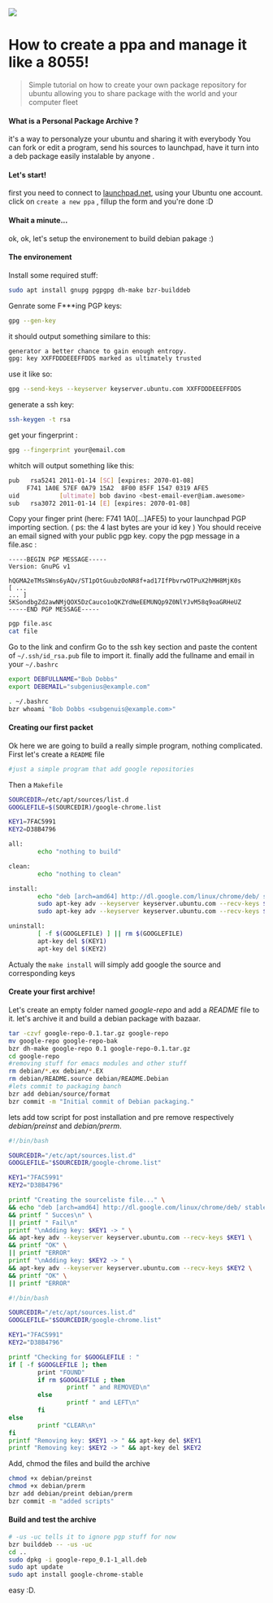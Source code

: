 ![](images/diverse/package.svg)

# How to create a ppa and manage it like a 8055!

> Simple tutorial on how to create your own package repository for ubuntu
> allowing you to share package with the world and your computer fleet

#### What is a Personal Package Archive ?

it's a way to personalyze your ubuntu and sharing it with everybody
You can fork or edit a program, send his sources to launchpad, have it turn into a deb package easily instalable by anyone .

#### Let's start!

first you need to connect to [launchpad.net](http://launchpad.net), using your Ubuntu one account.
click on `create a new ppa` , fillup the form and you're done :D

#### Whait a minute...

ok, ok, let's setup the environement to build debian pakage :)

#### The environement

Install some required stuff:

```bash
sudo apt install gnupg pgpgpg dh-make bzr-builddeb
```

Genrate some F\*\*\*ing PGP keys:

```bash
gpg --gen-key
```

it should output something similare to this:

```bash
generator a better chance to gain enough entropy.
gpg: key XXFFDDDEEEFFDDS marked as ultimately trusted
```

use it like so:

```bash
gpg --send-keys --keyserver keyserver.ubuntu.com XXFFDDDEEEFFDDS
```

generate a ssh key:

```bash
ssh-keygen -t rsa
```

get your fingerprint :

```bash
gpg --fingerprint your@email.com
```

whitch will output something like this:

```bash
pub   rsa5241 2011-01-14 [SC] [expires: 2070-01-08]
     F741 1A0E 57EF 0A79 15A2  8F00 85FF 1547 0319 AFE5
uid           [ultimate] bob davino <best-email-ever@iam.awesome>
sub   rsa3072 2011-01-14 [E] [expires: 2070-01-08]
```

Copy your finger print (here: F741 1A0[...]AFE5) to your launchpad PGP importing section. ( ps: the 4 last bytes are your id key )
You should receive an email signed with your public pgp key.
copy the pgp message in a file.asc :

```
-----BEGIN PGP MESSAGE-----
Version: GnuPG v1

hQGMA2eTMsSWns6yAQv/ST1pOtGuubzOoNR8f+ad17IfPbvrwOTPuX2hMH8MjK0s
[ ...
... ]
5KSondbgZd2awNMjQOX5DzCauco1oQKZYdNeEEMUNQp9Z0NlYJvM58q9oaGRHeUZ
-----END PGP MESSAGE-----
```

```bash
pgp file.asc
cat file
```

Go to the link and confirm
Go to the ssh key section and paste the content of `~/.ssh/id_rsa.pub` file to import it.
finally add the fullname and email in your `~/.bashrc`

```bash
export DEBFULLNAME="Bob Dobbs"
export DEBEMAIL="subgenius@example.com"
```

```bash
. ~/.bashrc
bzr whoami "Bob Dobbs <subgenuis@example.com>"
```

#### Creating our first packet

Ok here we are going to build a really simple program, nothing complicated.
First let's create a `README` file

```bash
#just a simple program that add google repositories
```

Then a `Makefile`

```bash
SOURCEDIR=/etc/apt/sources/list.d
GOOGLEFILE=$(SOURCEDIR)/google-chrome.list

KEY1=7FAC5991
KEY2=D38B4796

all:
        echo "nothing to build"

clean:
        echo "nothing to clean"

install:
        echo "deb [arch=amd64] http://dl.google.com/linux/chrome/deb/ stable main" > $(GOOGLEFILE)
        sudo apt-key adv --keyserver keyserver.ubuntu.com --recv-keys $(KEY1)
        sudo apt-key adv --keyserver keyserver.ubuntu.com --recv-keys $(KEY2)

uninstall:
        [ -f $(GOOGLEFILE) ] || rm $(GOOGLEFILE)
        apt-key del $(KEY1)
        apt-key del $(KEY2)
```

Actualy the `make install` will simply add google the source and corresponding keys

#### Create your first archive!

Let's create an empty folder named _google-repo_ and add a _README_ file to it.
let's archive it and build a debian package with bazaar.

```bash
tar -czvf google-repo-0.1.tar.gz google-repo
mv google-repo google-repo-bak
bzr dh-make google-repo 0.1 google-repo-0.1.tar.gz
cd google-repo
#removing stuff for emacs modules and other stuff
rm debian/*.ex debian/*.EX
rm debian/README.source debian/README.Debian
#lets commit to packaging banch
bzr add debian/source/format
bzr commit -m "Initial commit of Debian packaging."
```

lets add tow script for post installation and pre remove respectively _debian/preinst_ and _debian/prerm_.

```bash
#!/bin/bash

SOURCEDIR="/etc/apt/sources.list.d"
GOOGLEFILE="$SOURCEDIR/google-chrome.list"

KEY1="7FAC5991"
KEY2="D38B4796"

printf "Creating the sourceliste file..." \
&& echo "deb [arch=amd64] http://dl.google.com/linux/chrome/deb/ stable main" > $GOOGLEFILE \
&& printf " Succes\n" \
|| printf " Fail\n"
printf "\nAdding key: $KEY1 -> " \
&& apt-key adv --keyserver keyserver.ubuntu.com --recv-keys $KEY1 \
&& printf "OK" \
|| printf "ERROR"
printf "\nAdding key: $KEY2 -> " \
&& apt-key adv --keyserver keyserver.ubuntu.com --recv-keys $KEY2 \
&& printf "OK" \
|| printf "ERROR"
```

```bash
#!/bin/bash

SOURCEDIR="/etc/apt/sources.list.d"
GOOGLEFILE="$SOURCEDIR/google-chrome.list"

KEY1="7FAC5991"
KEY2="D38B4796"

printf "Checking for $GOOGLEFILE : "
if [ -f $GOOGLEFILE ]; then
        print "FOUND"
        if rm $GOOGLEFILE ; then
                printf " and REMOVED\n"
        else
                printf " and LEFT\n"
        fi
else
        printf "CLEAR\n"
fi
printf "Removing key: $KEY1 -> " && apt-key del $KEY1
printf "Removing key: $KEY2 -> " && apt-key del $KEY2
```

Add, chmod the files and build the archive

```bash
chmod +x debian/preinst
chmod +x debian/prerm
bzr add debian/preint debian/prerm
bzr commit -m "added scripts"
```

#### Build and test the archive

```bash
# -us -uc tells it to ignore pgp stuff for now
bzr builddeb -- -us -uc
cd ..
sudo dpkg -i google-repo_0.1-1_all.deb
sudo apt update
sudo apt install google-chrome-stable
```

easy :D.
